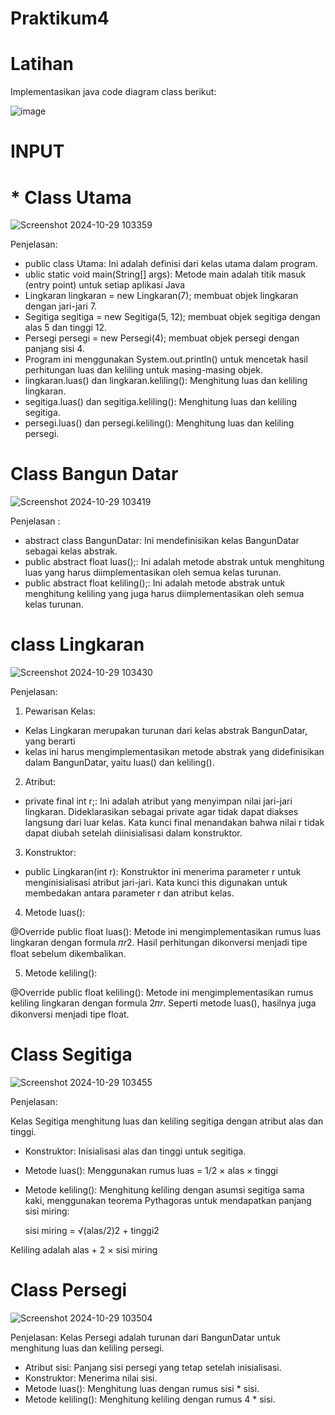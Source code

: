 # Praktikum4

# Latihan
Implementasikan java code diagram class berikut:

![image](https://github.com/user-attachments/assets/100900ac-0997-40d4-9bd5-0d5b5baeb965)

# INPUT
# * Class Utama

![Screenshot 2024-10-29 103359](https://github.com/user-attachments/assets/47b094f1-0f6a-418d-b017-f001cbc4c2d3)

Penjelasan:
* public class Utama: Ini adalah definisi dari kelas utama dalam program.
* ublic static void main(String[] args): Metode main adalah titik masuk (entry point) untuk setiap aplikasi Java 
* Lingkaran lingkaran = new Lingkaran(7); membuat objek lingkaran dengan jari-jari 7.
* Segitiga segitiga = new Segitiga(5, 12); membuat objek segitiga dengan alas 5 dan tinggi 12.
* Persegi persegi = new Persegi(4); membuat objek persegi dengan panjang sisi 4.
* Program ini menggunakan System.out.println() untuk mencetak hasil perhitungan luas dan keliling untuk masing-masing objek.
* lingkaran.luas() dan lingkaran.keliling(): Menghitung luas dan keliling lingkaran.
* segitiga.luas() dan segitiga.keliling(): Menghitung luas dan keliling segitiga.
* persegi.luas() dan persegi.keliling(): Menghitung luas dan keliling persegi.

# Class Bangun Datar

![Screenshot 2024-10-29 103419](https://github.com/user-attachments/assets/4571ae05-d142-4259-b02d-53c02d45dc8f)

Penjelasan :
* abstract class BangunDatar: Ini mendefinisikan kelas BangunDatar sebagai kelas abstrak.
* public abstract float luas();: Ini adalah metode abstrak untuk menghitung luas yang harus diimplementasikan oleh semua kelas turunan.
* public abstract float keliling();: Ini adalah metode abstrak untuk menghitung keliling yang juga harus diimplementasikan oleh semua kelas turunan.

# class Lingkaran

![Screenshot 2024-10-29 103430](https://github.com/user-attachments/assets/19572364-4cc6-4357-bd41-786903d70250)

Penjelasan:
1. Pewarisan Kelas:
* Kelas Lingkaran merupakan turunan dari kelas abstrak BangunDatar, yang berarti
* kelas ini harus mengimplementasikan metode abstrak yang didefinisikan dalam BangunDatar, yaitu luas() dan keliling().

2. Atribut:
* private final int r;: Ini adalah atribut yang menyimpan nilai jari-jari lingkaran. Dideklarasikan sebagai private agar tidak dapat diakses langsung dari luar kelas. Kata kunci final menandakan bahwa nilai r tidak dapat diubah setelah diinisialisasi dalam konstruktor.

3. Konstruktor:
* public Lingkaran(int r): Konstruktor ini menerima parameter r untuk menginisialisasi atribut jari-jari. Kata kunci this digunakan untuk membedakan antara parameter r dan atribut kelas.

4. Metode luas():

@Override public float luas(): Metode ini mengimplementasikan rumus luas lingkaran dengan formula 𝜋𝑟2. Hasil perhitungan dikonversi menjadi tipe float sebelum dikembalikan.

5. Metode keliling():

@Override public float keliling(): Metode ini mengimplementasikan rumus keliling lingkaran dengan formula 2𝜋𝑟. Seperti metode luas(), hasilnya juga dikonversi menjadi tipe float.

# Class Segitiga

![Screenshot 2024-10-29 103455](https://github.com/user-attachments/assets/89a97b70-80b7-47f6-a8d3-88ae0abfb47a)

Penjelasan:

Kelas Segitiga menghitung luas dan keliling segitiga dengan atribut alas dan tinggi.

* Konstruktor: Inisialisasi alas dan tinggi untuk segitiga.
* Metode luas(): Menggunakan rumus luas = 1/2 × alas × tinggi

* Metode keliling(): Menghitung keliling dengan asumsi segitiga sama kaki, menggunakan teorema Pythagoras untuk mendapatkan panjang sisi miring:
  
  sisi miring = √(alas/2)2 + tinggi2
  
Keliling adalah alas + 2 × sisi miring


# Class Persegi

![Screenshot 2024-10-29 103504](https://github.com/user-attachments/assets/04151ce5-8d73-4566-955c-11a18eb3d1fd)

Penjelasan:
Kelas Persegi adalah turunan dari BangunDatar untuk menghitung luas dan keliling persegi.

* Atribut sisi: Panjang sisi persegi yang tetap setelah inisialisasi.
* Konstruktor: Menerima nilai sisi.
* Metode luas(): Menghitung luas dengan rumus sisi * sisi.
* Metode keliling(): Menghitung keliling dengan rumus 4 * sisi.


  


